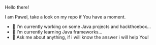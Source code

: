 Hello there!

I am Pawel, take a look on my repo if You have a moment.


- 🔭 I’m currently working on some Java projects and hackthoebox...
- 🌱 I’m currently learning Java frameworks...
- 💬 Ask me about anything, if i will know the answer i will help You!
<!--
**Raptiler/Raptiler** is a ✨ _special_ ✨ repository because its `README.md` (this file) appears on your GitHub profile.
-->

